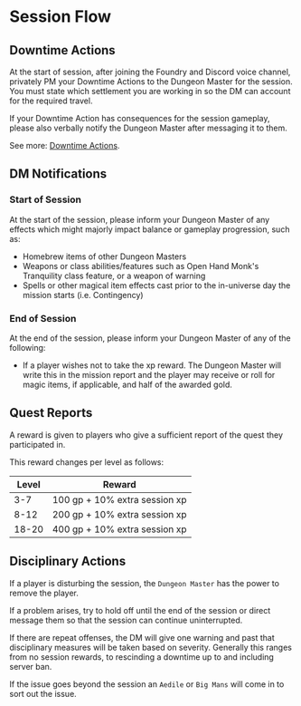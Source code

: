 # Session Flow

## Downtime Actions

At the start of session, after joining the Foundry and Discord voice channel, privately PM your Downtime Actions to the Dungeon Master for the session.  You must state which settlement you are working in so the DM can account for the required travel. 

If your Downtime Action has consequences for the session gameplay, please also verbally notify the Dungeon Master after messaging it to them. 

See more: [Downtime Actions](downtime_actions.md).

## DM Notifications

### Start of Session

At the start of the session, please inform your Dungeon Master of any effects which might majorly impact balance or gameplay progression, such as:

* Homebrew items of other Dungeon Masters
* Weapons or class abilities/features such as Open Hand Monk's Tranquility class feature, or a weapon of warning
* Spells or other magical item effects cast prior to the in-universe day the mission starts (i.e. Contingency)

### End of Session

At the end of the session, please inform your Dungeon Master of any of the following:

* If a player wishes not to take the xp reward. The Dungeon Master will write this in the mission report and the player may receive or roll for magic items, if applicable, and half of the awarded gold.

## Quest Reports
A reward is given to players who give a sufficient report of the quest they participated in. 

This reward changes per level as follows: 

| Level | Reward                        |
|------ | ----------------------------- |
| 3-7   | 100 gp + 10% extra session xp |
| 8-12  | 200 gp + 10% extra session xp |
| 18-20 | 400 gp + 10% extra session xp |

## Disciplinary Actions
If a player is disturbing the session, the `Dungeon Master` has the power to remove the player. 

If a problem arises, try to hold off until the end of the session or direct message them so that the session can continue uninterrupted. 

If there are repeat offenses, the DM will give one warning and past that disciplinary measures will be taken based on severity. Generally this ranges from no session rewards, to rescinding a downtime up to and including server ban. 

If the issue goes beyond the session an `Aedile` or `Big Mans` will come in to sort out the issue.
